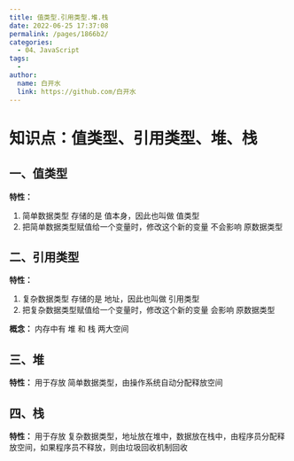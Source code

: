 ```yaml
---
title: 值类型.引用类型.堆.栈
date: 2022-06-25 17:37:08
permalink: /pages/1866b2/
categories:
  - 04、JavaScript
tags:
  - 
author: 
  name: 白开水
  link: https://github.com/白开水
---
```

# 知识点：值类型、引用类型、堆、栈

## 一、值类型

**特性：**
1. 简单数据类型 存储的是 值本身，因此也叫做 值类型
2. 把简单数据类型赋值给一个变量时，修改这个新的变量 不会影响 原数据类型

## 二、引用类型

**特性：** 
1. 复杂数据类型 存储的是 地址，因此也叫做 引用类型
2. 把复杂数据类型赋值给一个变量时，修改这个新的变量 会影响 原数据类型

**概念：** 内存中有 堆 和 栈 两大空间

## 三、堆

**特性：** 用于存放 简单数据类型，由操作系统自动分配释放空间

## 四、栈

**特性：** 用于存放 复杂数据类型，地址放在堆中，数据放在栈中，由程序员分配释放空间，如果程序员不释放，则由垃圾回收机制回收